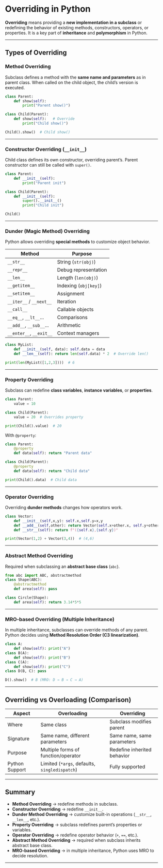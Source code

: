 # Overriding in Python 

**Overriding** means providing a **new implementation in a subclass** or redefining the behavior of existing methods, constructors, operators, or properties.
It is a key part of **inheritance** and **polymorphism** in Python.

---

## Types of Overriding

### Method Overriding

Subclass defines a method with the **same name and parameters** as in parent class.
When called on the child object, the child’s version is executed.

```python
class Parent:
    def show(self):
        print("Parent show()")

class Child(Parent):
    def show(self):   # Override
        print("Child show()")

Child().show()  # Child show()
```

---

### Constructor Overriding (`__init__`)

Child class defines its own constructor, overriding parent’s.
Parent constructor can still be called with `super()`.

```python
class Parent:
    def __init__(self):
        print("Parent init")

class Child(Parent):
    def __init__(self):
        super().__init__()
        print("Child init")

Child()
```

---

### Dunder (Magic Method) Overriding

Python allows overriding **special methods** to customize object behavior.

| Method                  | Purpose               |
| ----------------------- | --------------------- |
| `__str__`               | String (`str(obj)`)   |
| `__repr__`              | Debug representation  |
| `__len__`               | Length (`len(obj)`)   |
| `__getitem__`           | Indexing (`obj[key]`) |
| `__setitem__`           | Assignment            |
| `__iter__` / `__next__` | Iteration             |
| `__call__`              | Callable objects      |
| `__eq__`, `__lt__`...   | Comparisons           |
| `__add__`, `__sub__`... | Arithmetic            |
| `__enter__`, `__exit__` | Context managers      |

```python
class MyList:
    def __init__(self, data): self.data = data
    def __len__(self): return len(self.data) * 2  # Override len()

print(len(MyList([1,2,3])))  # 6
```

---

### Property Overriding

Subclass can redefine **class variables**, **instance variables**, or **properties**.

```python
class Parent:
    value = 10

class Child(Parent):
    value = 20  # Overrides property

print(Child().value)  # 20
```

With `@property`:

```python
class Parent:
    @property
    def data(self): return "Parent data"

class Child(Parent):
    @property
    def data(self): return "Child data"

print(Child().data)  # Child data
```

---

### Operator Overriding

Overriding **dunder methods** changes how operators work.

```python
class Vector:
    def __init__(self,x,y): self.x,self.y=x,y
    def __add__(self,other): return Vector(self.x+other.x, self.y+other.y)
    def __str__(self): return f"({self.x},{self.y})"

print(Vector(1,2) + Vector(3,4))  # (4,6)
```

---

### Abstract Method Overriding

Required when subclassing an **abstract base class** (`abc`).

```python
from abc import ABC, abstractmethod
class Shape(ABC):
    @abstractmethod
    def area(self): pass

class Circle(Shape):
    def area(self): return 3.14*5*5
```

---

### MRO-based Overriding (Multiple Inheritance)

In multiple inheritance, subclasses can override methods of any parent.
Python decides using **Method Resolution Order (C3 linearization)**.

```python
class A: 
    def show(self): print("A")
class B(A): 
    def show(self): print("B")
class C(A): 
    def show(self): print("C")
class D(B, C): pass

D().show()  # B (MRO: D → B → C → A)
```

---

## Overriding vs Overloading (Comparison)

| Aspect         | Overloading                                   | Overriding                  |
| -------------- | --------------------------------------------- | --------------------------- |
| Where          | Same class                                    | Subclass modifies parent    |
| Signature      | Same name, different parameters               | Same name, same parameters  |
| Purpose        | Multiple forms of function/operator           | Redefine inherited behavior |
| Python Support | Limited (`*args`, defaults, `singledispatch`) | Fully supported             |

---

## Summary

* **Method Overriding** → redefine methods in subclass.
* **Constructor Overriding** → redefine `__init__`.
* **Dunder Method Overriding** → customize built-in operations (`__str__`, `__len__`, etc.).
* **Property Overriding** → subclass redefines parent’s properties or variables.
* **Operator Overriding** → redefine operator behavior (`+`, `==`, etc.).
* **Abstract Method Overriding** → required when subclass inherits abstract base class.
* **MRO-based Overriding** → in multiple inheritance, Python uses MRO to decide resolution.

---
